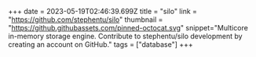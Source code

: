 +++
date = 2023-05-19T02:46:39.699Z
title = "silo"
link = "https://github.com/stephentu/silo"
thumbnail = "https://github.githubassets.com/pinned-octocat.svg"
snippet="Multicore in-memory storage engine. Contribute to stephentu/silo development by creating an account on GitHub."
tags = ["database"]
+++
